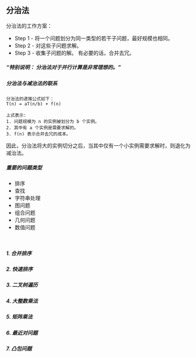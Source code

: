 ## 分治法

分治法的工作方案：
* Step 1 - 将一个问题划分为同一类型的若干子问题，最好规模也相同。
* Step 2 - 对这些子问题求解。
* Step 3 - 收集子问题的解。 有必要的话，合并去冗。

##### “特别说明： 分治法对于并行计算是非常理想的。”

##### 分治法与减治法的联系
```
分治法的递推公式如下：
T(n) = aT(n/b) + f(n)

上式表示:
1. 问题规模为 n 的实例被划分为 b 个实例。
2. 其中有 a 个实例是需要求解的。
3. f(n) 表示合并去冗的成本。
```
因此，分治法将大的实例切分之后，当其中仅有一个小实例需要求解时，则退化为减治法。

##### 重要的问题类型
* 排序
* 查找
* 字符串处理
* 图问题
* 组合问题
* 几何问题
* 数值问题

<br>

##### 1. 合并排序


##### 2. 快速排序


##### 3. 二叉树遍历


##### 4. 大整数乘法


##### 5. 矩阵乘法


##### 6. 最近对问题


##### 7. 凸包问题
 
